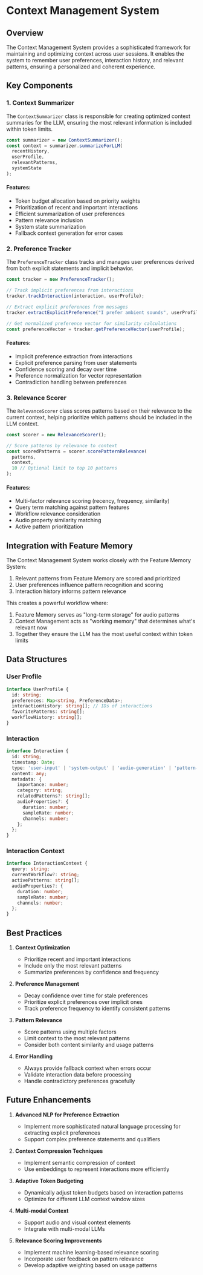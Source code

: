 # Context Management System

## Overview

The Context Management System provides a sophisticated framework for maintaining and optimizing context across user sessions. It enables the system to remember user preferences, interaction history, and relevant patterns, ensuring a personalized and coherent experience.

## Key Components

### 1. Context Summarizer

The `ContextSummarizer` class is responsible for creating optimized context summaries for the LLM, ensuring the most relevant information is included within token limits.

```typescript
const summarizer = new ContextSummarizer();
const context = summarizer.summarizeForLLM(
  recentHistory,
  userProfile,
  relevantPatterns,
  systemState
);
```

#### Features:
- Token budget allocation based on priority weights
- Prioritization of recent and important interactions
- Efficient summarization of user preferences
- Pattern relevance inclusion
- System state summarization
- Fallback context generation for error cases

### 2. Preference Tracker

The `PreferenceTracker` class tracks and manages user preferences derived from both explicit statements and implicit behavior.

```typescript
const tracker = new PreferenceTracker();

// Track implicit preferences from interactions
tracker.trackInteraction(interaction, userProfile);

// Extract explicit preferences from messages
tracker.extractExplicitPreference("I prefer ambient sounds", userProfile);

// Get normalized preference vector for similarity calculations
const preferenceVector = tracker.getPreferenceVector(userProfile);
```

#### Features:
- Implicit preference extraction from interactions
- Explicit preference parsing from user statements
- Confidence scoring and decay over time
- Preference normalization for vector representation
- Contradiction handling between preferences

### 3. Relevance Scorer

The `RelevanceScorer` class scores patterns based on their relevance to the current context, helping prioritize which patterns should be included in the LLM context.

```typescript
const scorer = new RelevanceScorer();

// Score patterns by relevance to context
const scoredPatterns = scorer.scorePatternRelevance(
  patterns,
  context,
  10 // Optional limit to top 10 patterns
);
```

#### Features:
- Multi-factor relevance scoring (recency, frequency, similarity)
- Query term matching against pattern features
- Workflow relevance consideration
- Audio property similarity matching
- Active pattern prioritization

## Integration with Feature Memory

The Context Management System works closely with the Feature Memory System:

1. Relevant patterns from Feature Memory are scored and prioritized
2. User preferences influence pattern recognition and scoring
3. Interaction history informs pattern relevance

This creates a powerful workflow where:
1. Feature Memory serves as "long-term storage" for audio patterns
2. Context Management acts as "working memory" that determines what's relevant now
3. Together they ensure the LLM has the most useful context within token limits

## Data Structures

### User Profile

```typescript
interface UserProfile {
  id: string;
  preferences: Map<string, PreferenceData>;
  interactionHistory: string[]; // IDs of interactions
  favoritePatterns: string[];
  workflowHistory: string[];
}
```

### Interaction

```typescript
interface Interaction {
  id: string;
  timestamp: Date;
  type: 'user-input' | 'system-output' | 'audio-generation' | 'pattern-recognition';
  content: any;
  metadata: {
    importance: number;
    category: string;
    relatedPatterns?: string[];
    audioProperties?: {
      duration: number;
      sampleRate: number;
      channels: number;
    };
  };
}
```

### Interaction Context

```typescript
interface InteractionContext {
  query: string;
  currentWorkflow?: string;
  activePatterns: string[];
  audioProperties?: {
    duration: number;
    sampleRate: number;
    channels: number;
  };
}
```

## Best Practices

1. **Context Optimization**
   - Prioritize recent and important interactions
   - Include only the most relevant patterns
   - Summarize preferences by confidence and frequency

2. **Preference Management**
   - Decay confidence over time for stale preferences
   - Prioritize explicit preferences over implicit ones
   - Track preference frequency to identify consistent patterns

3. **Pattern Relevance**
   - Score patterns using multiple factors
   - Limit context to the most relevant patterns
   - Consider both content similarity and usage patterns

4. **Error Handling**
   - Always provide fallback context when errors occur
   - Validate interaction data before processing
   - Handle contradictory preferences gracefully

## Future Enhancements

1. **Advanced NLP for Preference Extraction**
   - Implement more sophisticated natural language processing for extracting explicit preferences
   - Support complex preference statements and qualifiers

2. **Context Compression Techniques**
   - Implement semantic compression of context
   - Use embeddings to represent interactions more efficiently

3. **Adaptive Token Budgeting**
   - Dynamically adjust token budgets based on interaction patterns
   - Optimize for different LLM context window sizes

4. **Multi-modal Context**
   - Support audio and visual context elements
   - Integrate with multi-modal LLMs

5. **Relevance Scoring Improvements**
   - Implement machine learning-based relevance scoring
   - Incorporate user feedback on pattern relevance
   - Develop adaptive weighting based on usage patterns
